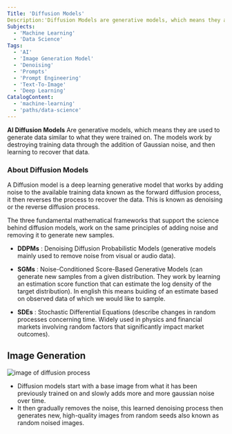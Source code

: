 ```yaml
---
Title: 'Diffusion Models'
Description:'Diffusion Models are generative models, which means they are used to generate data similar to what they were trained on. The models work by destroying training data through the addition of Gaussian noise, and then learning to recover that data.' 
Subjects:
  - 'Machine Learning'
  - 'Data Science'
Tags:
  - 'AI'
  - 'Image Generation Model' 
  - 'Denoising'
  - 'Prompts'
  - 'Prompt Engineering'
  - 'Text-To-Image'
  - 'Deep Learning'
CatalogContent:
  - 'machine-learning'
  - 'paths/data-science'
---
```


**AI Diffusion Models** Are generative models, which means they are used to generate data similar to what they were trained on. The models work by destroying training data through the addition of Gaussian noise, and then learning to recover that data.

### About Diffusion Models

A Diffusion model is a deep learning generative model that works by adding noise to the available training data known as the forward diffusion process, it then reverses the process to recover the data. This is known as denoising or the reverse diffusion process.

The three fundamental mathematical frameworks that support the science behind diffusion models, work on the same principles of adding noise and removing it to generate new samples. 

- **DDPMs** : Denoising Diffusion Probabilistic Models (generative models mainly used to remove noise from visual or audio data).

- **SGMs** : Noise-Conditioned Score-Based Generative Models (can generate new samples from a given distribution. They work by learning an estimation score function that can estimate the log density of the target distribution). In english this means buiding of an estimate based on observed data of which we would like to sample.

- **SDEs** : Stochastic Differential Equations (describe changes in random processes concerning time. Widely used in physics and financial markets involving random factors that significantly impact market outcomes).
## Image Generation
![image of diffusion process](https://raw.githubusercontent.com/Codecademy/docs/main/media/ai-diffusion-model-example.png)

- Diffusion models start with a base image from what it has been previously trained on and slowly adds more and more gaussian noise over time.   
- It then gradually removes the noise, this learned denoising process then generates new, high-quality images from random seeds also known as random noised images.
